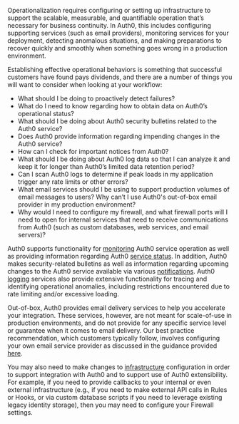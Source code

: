 Operationalization requires configuring or setting up infrastructure to support the scalable, measurable, and quantifiable operation that’s necessary for business continuity. In Auth0, this includes configuring supporting services (such as email providers), monitoring services for your deployment, detecting anomalous situations, and making preparations to recover quickly and smoothly when something goes wrong in a production environment. 

Establishing effective operational behaviors is something that successful customers have found pays dividends, and there are a number of things you will want to consider when looking at your workflow:

*	What should I be doing to proactively detect failures?
*	What do I need to know regarding how to obtain data on Auth0’s operational status?
*	What should I be doing about Auth0 security bulletins related to the Auth0 service?
*	Does Auth0 provide information regarding impending changes in the Auth0 service?
*	How can I check for important notices from Auth0?
*	What should I be doing about Auth0 log data so that I can analyze it and keep it for longer than Auth0’s limited data retention period?
*	Can I scan Auth0 logs to determine if peak loads in my application trigger any rate limits or other errors?
*	What email services should I be using to support production volumes of email messages to users? Why can’t I use Auth0's out-of-box email provider in my production environment?
*	Why would I need to configure my firewall, and what firewall ports will I need to open for internal services that need to receive communications from Auth0 (such as custom databases, web services, and email servers)?

Auth0 supports functionality for [monitoring](#monitoring) Auth0 service operation as well as providing information regarding Auth0 [service status](#service-status). In addition, Auth0 makes security-related bulletins as well as information regarding upcoming changes to the Auth0 service available via various [notifications](#notifications). Auth0 [logging](#logging) services also provide extensive functionality for tracing and identifying operational anomalies, including restrictions encountered due to rate limiting and/or excessive loading.

Out-of-box, Auth0 provides email delivery services to help you accelerate your integration. These services, however, are not meant for scale-of-use in production environments, and do not provide for any specific service level or guarantee when it comes to email delivery. Our best practice recommendation, which customers typically follow, involves configuring your own email service provider as discussed in the guidance provided [here](#email-provider-setup).

You may also need to make changes to [infrastructure](#infrastructure) configuration in order to support integration with Auth0 and to support use of Auth0 extensibility. For example, if you need to provide callbacks to your internal or even external infrastructure (e.g., if you need to make external API calls in Rules or Hooks, or via custom database scripts if you need to leverage existing legacy identity storage), then you may need to configure your Firewall settings.
